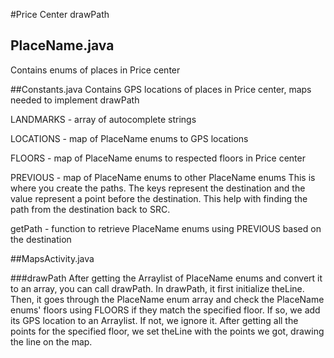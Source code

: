 #Price Center drawPath

## PlaceName.java
Contains enums of places in Price center

##Constants.java
Contains GPS locations of places in Price center, maps needed to implement 
drawPath

LANDMARKS - array of autocomplete strings

LOCATIONS - map of PlaceName enums to GPS locations

FLOORS - map of PlaceName enums to respected floors in Price center

PREVIOUS - map of PlaceName enums to other PlaceName enums
This is where you create the paths.
The keys represent the destination and the value represent a point before the 
destination. This help with finding the path from the destination back to SRC. 

getPath - function to retrieve PlaceName enums using PREVIOUS based on the 
destination

##MapsActivity.java

###drawPath
After getting the Arraylist of PlaceName enums and convert it to an array, you 
can call drawPath. In drawPath, it first initialize theLine. Then, it goes 
through the PlaceName enum array and check the PlaceName enums' floors using 
FLOORS if they match the specified floor. If so, we add its GPS location to an 
Arraylist. If not, we ignore it. After getting all the points for the specified 
floor, we set theLine with the points we got, drawing the line on the map.
